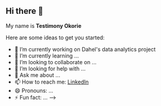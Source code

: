 ## Hi there 👋

My name is **Testimony Okorie**


Here are some ideas to get you started:

- 🔭 I’m currently working on Dahel's data analytics project
- 🌱 I’m currently learning ...
- 👯 I’m looking to collaborate on ...
- 🤔 I’m looking for help with ...
- 💬 Ask me about ...
- 📫 How to reach me: [LinkedIn](https://www.linkedin.com/in/testimonyokorie/)
- 😄 Pronouns: ...
- ⚡ Fun fact: ...
-->
